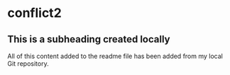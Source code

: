 # conflict2

## This is a subheading created locally

All of this content added to the readme file has been added from my local Git repository.
